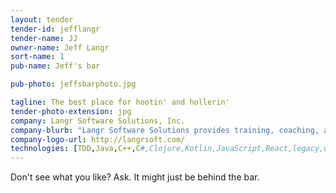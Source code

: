 ```yaml
---
layout: tender
tender-id: jefflangr
tender-name: JJ
owner-name: Jeff Langr
sort-name: 1
pub-name: Jeff's bar

pub-photo: jeffsbarphoto.jpg

tagline: The best place for hootin' and hollerin'
tender-photo-extension: jpg
company: Langr Software Solutions, Inc.
company-blurb: "Langr Software Solutions provides training, coaching, and development services for software development teams."
company-logo-url: http://langrsoft.com/
technologies: [TDD,Java,C++,C#,Clojure,Kotlin,JavaScript,React,legacy,design]
---
```

Don't see what you like? Ask. It might just be behind the bar.
